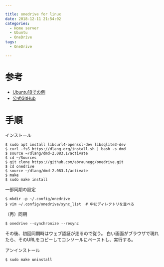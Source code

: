 ```yaml
---

title: onedrive for linux
date: 2018-12-11 21:54:02
categories:
  - Home server
  - Ubuntu
  - OneDrive
tags:
  - OneDrive

---
```


# 参考

* [Ubuntu18での例]
* [公式GitHub]

[Ubuntu18での例]: https://www.virment.com/setup-onedrive-ubuntu18-04/
[公式GitHub]: https://github.com/abraunegg/onedrive

# 手順

インストール
```
$ sudo apt install libcurl4-openssl-dev libsqlite3-dev
$ curl -fsS https://dlang.org/install.sh | bash -s dmd
$ source ~/dlang/dmd-2.083.1/activate
$ cd ~/Sources
$ git clone https://github.com/abraunegg/onedrive.git
$ cd onedrive
$ source ~/dlang/dmd-2.083.1/activate
$ make
$ sudo make install
```


一部同期の設定
```
$ mkdir -p ~/.config/onedrive
$ vim ~/.config/onedrive/sync_list  # 中にディレクトリを並べる
```

（再）同期
```
$ onedrive --synchronize --resync
```

その後、初回同期時はウェブ認証が走るので従う。
白い画面がブラウザで現れたら、そのURLをコピーしてコンソールにペーストし、実行する。

アンインストール
```
$ sudo make uninstall
```
